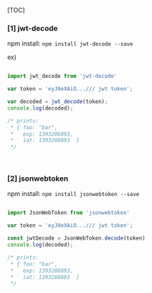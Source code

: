 [TOC]

### [1] jwt-decode

npm install: `npm install jwt-decode --save`


ex)
```js

import jwt_decode from 'jwt-decode'

var token = 'eyJ0eXAiO.../// jwt token';

var decoded = jwt_decode(token);
console.log(decoded);

/* prints:
 * { foo: "bar",
 *   exp: 1393286893,
 *   iat: 1393268893  }
 */

```

<br>

### [2] jsonwebtoken

npm install: `npm install jsonwebtoken --save`

```js

import JsonWebToken from 'jsonwebtoken'

var token = 'eyJ0eXAiO.../// jwt token';

const jwtDecode = JsonWebToken.decode(token)
console.log(decoded);

/* prints:
 * { foo: "bar",
 *   exp: 1393286893,
 *   iat: 1393268893  }
 */
```















